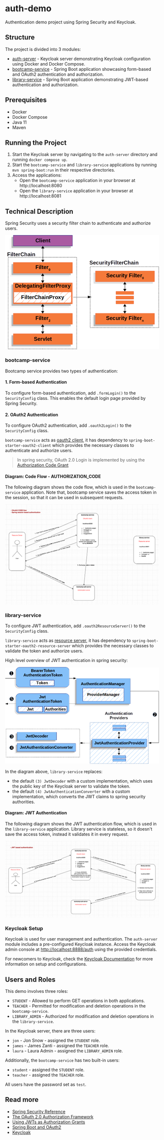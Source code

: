 # auth-demo

Authentication demo project using Spring Security and Keycloak.

## Structure

The project is divided into 3 modules:

- [auth-server](auth-server) - Keycloak server demonstrating Keycloak configuration using Docker and Docker Compose.
- [bootcamp-service](bootcamp-service) - Spring Boot application showcasing form-based and OAuth2 authentication and
  authorization.
- [library-service](library-service) - Spring Boot application demonstrating JWT-based authentication and authorization.

## Prerequisites

- Docker
- Docker Compose
- Java 11
- Maven

## Running the Project

1. Start the Keycloak server by navigating to the `auth-server` directory and running `docker compose up`.
2. Start the `bootcamp-service` and `library-service` applications by running `mvn spring-boot:run` in their respective
   directories.
3. Access the applications:
    - Open the `bootcamp-service` application in your browser at http://localhost:8080
    - Open the `library-service` application in your browser at http://localhost:8081

## Technical Description

Spring Security uses a security filter chain to authenticate and authorize users.

![securityfilterchain.png](api-docs%2Fdiagrams%2Fsecurityfilterchain.png)

### bootcamp-service

Bootcamp service provides two types of authentication:

#### 1. Form-based Authentication

To configure form-based authentication, add `.formLogin()` to the `SecurityConfig` class. This enables the
default login page provided by Spring Security.

#### 2. OAuth2 Authentication

To configure OAuth2 authentication, add `.oauth2Login()` to the `SecurityConfig` class.

`bootcamp-service` acts as [oauth2 client](https://datatracker.ietf.org/doc/html/rfc6749#section-1.1), it has dependency
to `spring-boot-starter-oauth2-client` which provides the necessary classes to authenticate and authorize users.

> In spring security, OAuth 2.0 Login is implemented by using
> the [Authorization Code Grant](https://datatracker.ietf.org/doc/html/rfc6749#section-4.1)

#### Diagram: Code Flow - AUTHORIZATION_CODE

The following diagram shows the code flow, which is used in the `bootcamp-service` application.
Note that, bootcamp service saves the access token in the session, so that it can be used in subsequent requests.

![code_flow.png](api-docs%2Fdiagrams%2Fcode_flow.png)

### library-service

To configure JWT authentication, add `.oauth2ResourceServer()` to the `SecurityConfig` class.

`library-service` acts as [resource server](https://datatracker.ietf.org/doc/html/rfc6749#section-1.1), it has
dependency to `spring-boot-starter-oauth2-resource-server` which provides the necessary classes to validate the token
and authorize users.

High level overview of JWT authentication in spring security:

![jwtauthenticationprovider.png](api-docs%2Fdiagrams%2Fjwtauthenticationprovider.png)

In the diagram above, `library-service` replaces:

- the default `(3) JwtDecoder` with a custom implementation, which uses the public key of the Keycloak server to
  validate the token.
- the default `(4) JwtAuthenticationConverter` with a custom implementation, which converts the JWT claims to spring
  security authorities.

#### Diagram: JWT Authentication

The following diagram shows the JWT authentication flow, which is used in the `library-service` application.
Library service is stateless, so it doesn't save the access token, instead it validates it in every request.

![jwt_auth.png](api-docs%2Fdiagrams%2Fjwt_auth.png)

### Keycloak Setup

Keycloak is used for user management and authentication. The `auth-server` module includes a pre-configured Keycloak
instance. Access the Keycloak admin console at [http://localhost:8888/auth](http://localhost:8082/auth) using the
provided credentials.

For newcomers to Keycloak, check the [Keycloak Documentation](https://www.keycloak.org/documentation.html) for more
information on setup and configurations.

## Users and Roles

This demo involves three roles:

- `STUDENT` - Allowed to perform GET operations in both applications.
- `TEACHER` - Permitted for modification and deletion operations in the `bootcamp-service`.
- `LIBRARY_ADMIN` - Authorized for modification and deletion operations in the `library-service`.

In the Keycloak server, there are three users:

- `jon` - Jon Snow - assigned the `STUDENT` role.
- `james` - James Zanti - assigned the `TEACHER` role.
- `laura` - Laura Admin - assigned the `LIBRARY_ADMIN` role.

Additionally, the `bootcamp-service` has two built-in users:

- `student` - assigned the `STUDENT` role.
- `teacher` - assigned the `TEACHER` role.

All users have the password set as `test`.

## Read more

- [Spring Security Reference](https://docs.spring.io/spring-security/reference/index.html)
- [The OAuth 2.0 Authorization Framework](https://datatracker.ietf.org/doc/html/rfc6749)
- [Using JWTs as Authorization Grants](https://datatracker.ietf.org/doc/html/rfc7523#section-2.2)
- [Spring Boot and OAuth2](https://spring.io/guides/tutorials/spring-boot-oauth2/)
- [Keycloak](https://www.keycloak.org/)

